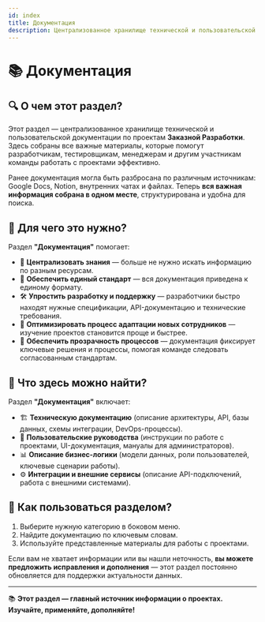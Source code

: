 ```yaml
---
id: index
title: Документация
description: Централизованное хранилище технической и пользовательской документации по проектам
---
```


# 📚 Документация

## 🔍 О чем этот раздел?

Этот раздел — централизованное хранилище технической и пользовательской документации по проектам **Заказной Разработки**. Здесь собраны все важные материалы, которые помогут разработчикам, тестировщикам, менеджерам и другим участникам команды работать с проектами эффективно.

Ранее документация могла быть разбросана по различным источникам: Google Docs, Notion, внутренних чатах и файлах. Теперь **вся важная информация собрана в одном месте**, структурирована и удобна для поиска.

## 🎯 Для чего это нужно?
Раздел **"Документация"** помогает:
- 📌 **Централизовать знания** — больше не нужно искать информацию по разным ресурсам.
- 🔄 **Обеспечить единый стандарт** — вся документация приведена к единому формату.
- 🛠 **Упростить разработку и поддержку** — разработчики быстро находят нужные спецификации, API-документацию и технические требования.
- 🚀 **Оптимизировать процесс адаптации новых сотрудников** — изучение проектов становится проще и быстрее.
- 📝 **Обеспечить прозрачность процессов** — документация фиксирует ключевые решения и процессы, помогая команде следовать согласованным стандартам.

## 📂 Что здесь можно найти?
Раздел **"Документация"** включает:
- 🏗 **Техническую документацию** (описание архитектуры, API, базы данных, схемы интеграции, DevOps-процессы).
- 📖 **Пользовательские руководства** (инструкции по работе с проектами, UI-документация, мануалы для администраторов).
- 📊 **Описание бизнес-логики** (модели данных, роли пользователей, ключевые сценарии работы).
- ⚙ **Интеграции и внешние сервисы** (описание API-подключений, работа с внешними системами).

## 🚀 Как пользоваться разделом?
1. Выберите нужную категорию в боковом меню.
2. Найдите документацию по ключевым словам.
3. Используйте представленные материалы для работы с проектами.

Если вам не хватает информации или вы нашли неточность, **вы можете предложить исправления и дополнения** — этот раздел постоянно обновляется для поддержки актуальности данных.

---

📚 **Этот раздел — главный источник информации о проектах. Изучайте, применяйте, дополняйте!**
